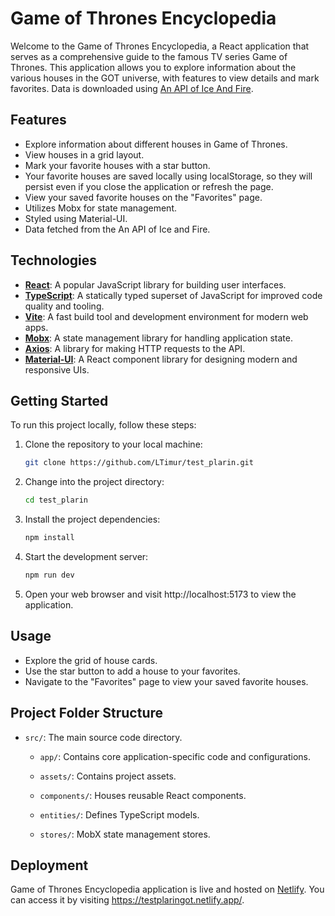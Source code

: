 # Game of Thrones Encyclopedia

Welcome to the Game of Thrones Encyclopedia, a React application that serves as a comprehensive guide to the famous TV series Game of Thrones. This application allows you to explore information about the various houses in the GOT universe, with features to view details and mark favorites. Data is downloaded using [An API of Ice And Fire](https://anapioficeandfire.com/).

## Features

- Explore information about different houses in Game of Thrones.
- View houses in a grid layout.
- Mark your favorite houses with a star button.
- Your favorite houses are saved locally using localStorage, so they will persist even if you close the application or refresh the page.
- View your saved favorite houses on the "Favorites" page.
- Utilizes Mobx for state management.
- Styled using Material-UI.
- Data fetched from the An API of Ice and Fire.
  
## Technologies

- **[React](https://react.dev/)**: A popular JavaScript library for building user interfaces.
- **[TypeScript](https://www.typescriptlang.org/)**: A statically typed superset of JavaScript for improved code quality and tooling.
- **[Vite](https://vitejs.dev/)**: A fast build tool and development environment for modern web apps.
- **[Mobx](https://mobx.js.org/)**: A state management library for handling application state.
- **[Axios](https://axios-http.com/)**: A library for making HTTP requests to the API.
- **[Material-UI](https://mui.com/)**: A React component library for designing modern and responsive UIs.
  
## Getting Started

To run this project locally, follow these steps:

1. Clone the repository to your local machine:

   ```bash
   git clone https://github.com/LTimur/test_plarin.git
2. Change into the project directory:
   ```bash
   cd test_plarin
3. Install the project dependencies:
   ```bash
   npm install
4. Start the development server:
   ```bash
   npm run dev
5. Open your web browser and visit http://localhost:5173 to view the application.

## Usage

- Explore the grid of house cards.
- Use the star button to add a house to your favorites.
- Navigate to the "Favorites" page to view your saved favorite houses.

## Project Folder Structure

- `src/`: The main source code directory.

  - `app/`: Сontains core application-specific code and configurations.
  
  - `assets/`: Contains project assets.

  - `components/`: Houses reusable React components.

  - `entities/`: Defines TypeScript models.

  - `stores/`: MobX state management stores.

## Deployment 

Game of Thrones Encyclopedia application is live and hosted on [Netlify](https://www.netlify.com/). You can access it by visiting https://testplaringot.netlify.app/.
 
